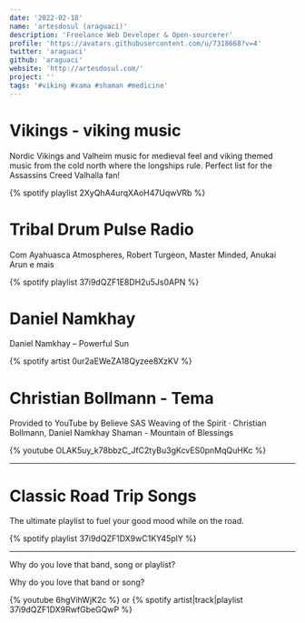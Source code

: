 ```yaml
---
date: '2022-02-18' 
name: 'artesdosul (araguaci)' 
description: 'Freelance Web Developer & Open-sourcerer'
profile: 'https://avatars.githubusercontent.com/u/7318668?v=4'
twitter: 'araguaci'
github: 'araguaci'
website: 'http://artesdosul.com/'
project: ''
tags: '#viking #xama #shaman #medicine'
---
```


# Vikings - viking music

Nordic Vikings and Valheim music for medieval feel and viking themed music from the cold north where the longships rule. Perfect list for the Assassins Creed Valhalla fan!

{% spotify playlist 2XyQhA4urqXAoH47UqwVRb %}

# Tribal Drum Pulse Radio

Com Ayahuasca Atmospheres, Robert Turgeon, Master Minded, Anukai Arun e mais

{% spotify playlist 37i9dQZF1E8DH2u5Js0APN %}

# Daniel Namkhay 

Daniel Namkhay – Powerful Sun 

{% spotify artist 0ur2aEWeZA18Qyzee8XzKV %}

# Christian Bollmann - Tema

Provided to YouTube by Believe SAS
Weaving of the Spirit · Christian Bollmann, Daniel Namkhay
Shaman - Mountain of Blessings

{% youtube OLAK5uy_k78bbzC_JfC2tyBu3gKcvES0pnMqQuHKc %}  

---

# Classic Road Trip Songs

The ultimate playlist to fuel your good mood while on the road.

{% spotify playlist 37i9dQZF1DX9wC1KY45plY %}

---

Why do you love that band, song or playlist?

Why do you love that band or song?

{% youtube 6hgVihWjK2c %} or {% spotify artist|track|playlist 37i9dQZF1DX9RwfGbeGQwP %}
